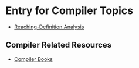 # Entry for Compiler Topics

* [Reaching-Definition Analysis](ReachingDefinitionAnalysis.md)

## Compiler Related Resources

* [Compiler Books](CompilerRelatedBooks.md)